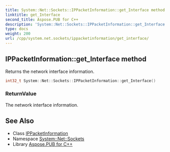 ```yaml
---
title: System::Net::Sockets::IPPacketInformation::get_Interface method
linktitle: get_Interface
second_title: Aspose.PUB for C++
description: 'System::Net::Sockets::IPPacketInformation::get_Interface method. Returns the network interface information in C++.'
type: docs
weight: 200
url: /cpp/system.net.sockets/ippacketinformation/get_interface/
---
```

## IPPacketInformation::get_Interface method


Returns the network interface information.

```cpp
int32_t System::Net::Sockets::IPPacketInformation::get_Interface()
```


### ReturnValue

The network interface information.

## See Also

* Class [IPPacketInformation](../)
* Namespace [System::Net::Sockets](../../)
* Library [Aspose.PUB for C++](../../../)
